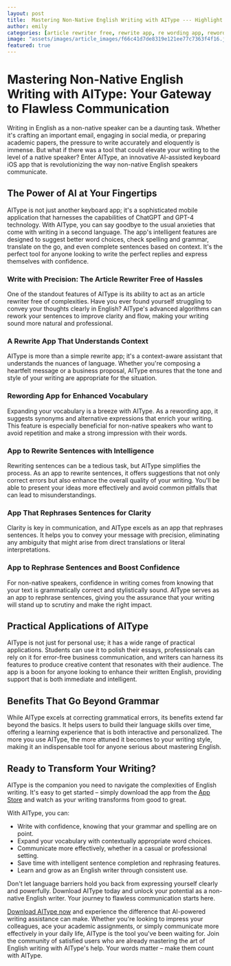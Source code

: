 ```yaml
---
layout: post
title:  Mastering Non-Native English Writing with AIType --- Highlight how AIType is a boon for non-native English speakers, aiding in clear and effective writing.
author: emily
categories: [article rewriter free, rewrite app, re wording app, rewording app, app to rewrite sentences, app that rephrases sentences, app to rephrase sentences]
image: "assets/images/article_images/f66c41d7de8319e121ee77c7363f4f16.jpg"
featured: true
---
```


# Mastering Non-Native English Writing with AIType: Your Gateway to Flawless Communication

Writing in English as a non-native speaker can be a daunting task. Whether it's crafting an important email, engaging in social media, or preparing academic papers, the pressure to write accurately and eloquently is immense. But what if there was a tool that could elevate your writing to the level of a native speaker? Enter AIType, an innovative AI-assisted keyboard iOS app that is revolutionizing the way non-native English speakers communicate.

## The Power of AI at Your Fingertips

AIType is not just another keyboard app; it's a sophisticated mobile application that harnesses the capabilities of ChatGPT and GPT-4 technology. With AIType, you can say goodbye to the usual anxieties that come with writing in a second language. The app's intelligent features are designed to suggest better word choices, check spelling and grammar, translate on the go, and even complete sentences based on context. It's the perfect tool for anyone looking to write the perfect replies and express themselves with confidence.

### Write with Precision: The Article Rewriter Free of Hassles

One of the standout features of AIType is its ability to act as an article rewriter free of complexities. Have you ever found yourself struggling to convey your thoughts clearly in English? AIType's advanced algorithms can rework your sentences to improve clarity and flow, making your writing sound more natural and professional.

### A Rewrite App That Understands Context

AIType is more than a simple rewrite app; it's a context-aware assistant that understands the nuances of language. Whether you're composing a heartfelt message or a business proposal, AIType ensures that the tone and style of your writing are appropriate for the situation.

### Rewording App for Enhanced Vocabulary

Expanding your vocabulary is a breeze with AIType. As a rewording app, it suggests synonyms and alternative expressions that enrich your writing. This feature is especially beneficial for non-native speakers who want to avoid repetition and make a strong impression with their words.

### App to Rewrite Sentences with Intelligence

Rewriting sentences can be a tedious task, but AIType simplifies the process. As an app to rewrite sentences, it offers suggestions that not only correct errors but also enhance the overall quality of your writing. You'll be able to present your ideas more effectively and avoid common pitfalls that can lead to misunderstandings.

### App That Rephrases Sentences for Clarity

Clarity is key in communication, and AIType excels as an app that rephrases sentences. It helps you to convey your message with precision, eliminating any ambiguity that might arise from direct translations or literal interpretations.

### App to Rephrase Sentences and Boost Confidence

For non-native speakers, confidence in writing comes from knowing that your text is grammatically correct and stylistically sound. AIType serves as an app to rephrase sentences, giving you the assurance that your writing will stand up to scrutiny and make the right impact.

## Practical Applications of AIType

AIType is not just for personal use; it has a wide range of practical applications. Students can use it to polish their essays, professionals can rely on it for error-free business communication, and writers can harness its features to produce creative content that resonates with their audience. The app is a boon for anyone looking to enhance their written English, providing support that is both immediate and intelligent.

## Benefits That Go Beyond Grammar

While AIType excels at correcting grammatical errors, its benefits extend far beyond the basics. It helps users to build their language skills over time, offering a learning experience that is both interactive and personalized. The more you use AIType, the more attuned it becomes to your writing style, making it an indispensable tool for anyone serious about mastering English.

## Ready to Transform Your Writing?

AIType is the companion you need to navigate the complexities of English writing. It's easy to get started – simply download the app from the [App Store](https://apps.apple.com/us/app/aitype-grammar-check-keyboard/id6469163944) and watch as your writing transforms from good to great.

With AIType, you can:

- Write with confidence, knowing that your grammar and spelling are on point.
- Expand your vocabulary with contextually appropriate word choices.
- Communicate more effectively, whether in a casual or professional setting.
- Save time with intelligent sentence completion and rephrasing features.
- Learn and grow as an English writer through consistent use.

Don't let language barriers hold you back from expressing yourself clearly and powerfully. Download AIType today and unlock your potential as a non-native English writer. Your journey to flawless communication starts here.

[Download AIType now](https://apps.apple.com/us/app/aitype-grammar-check-keyboard/id6469163944) and experience the difference that AI-powered writing assistance can make. Whether you're looking to impress your colleagues, ace your academic assignments, or simply communicate more effectively in your daily life, AIType is the tool you've been waiting for. Join the community of satisfied users who are already mastering the art of English writing with AIType's help. Your words matter – make them count with AIType.